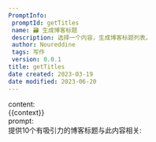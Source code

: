 ```yaml
---
PromptInfo:
 promptId: getTitles
 name: 🗃️ 生成博客标题
 description: 选择一个内容，生成博客标题列表。
 author: Noureddine
 tags: 写作
 version: 0.0.1
title: getTitles
date created: 2023-03-19
date modified: 2023-06-20
---
```


content:  
{{context}}  
prompt:  
提供10个有吸引力的博客标题与此内容相关:
